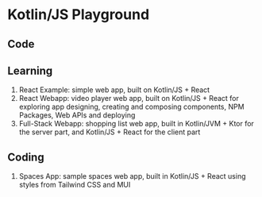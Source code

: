 # Kotlin/JS Playground

## Code

## Learning
1. React Example: simple web app, built on Kotlin/JS + React
2. React Webapp: video player web app, built on Kotlin/JS + React for exploring app designing, creating and composing components, NPM Packages, Web APIs and deploying 
3. Full-Stack Webapp: shopping list web app, built in Kotlin/JVM + Ktor for the server part, and Kotlin/JS + React for the client part

## Coding
1. Spaces App: sample spaces web app, built in Kotlin/JS + React using styles from Tailwind CSS and MUI